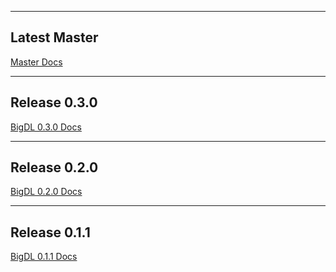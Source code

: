 
---
## **Latest Master**

[Master Docs](https://bigdl-project.github.io/master)

---
## **Release 0.3.0**
[BigDL 0.3.0 Docs](https://bigdl-project.github.io/0.3.0)

---
## **Release 0.2.0**
[BigDL 0.2.0 Docs](https://bigdl-project.github.io/0.2.0)

---
## **Release 0.1.1**
[BigDL 0.1.1 Docs](https://bigdl-project.github.io/0.1.1)


